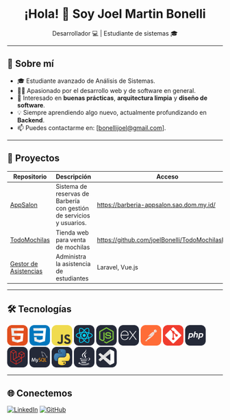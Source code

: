 <h1 align="center">¡Hola! 👋 Soy Joel Martin Bonelli</h1>

<p align="center">
  Desarrollador 💻 | Estudiante de sistemas 🎓 
</p>

---

## 📌 Sobre mí

- 🎓 Estudiante avanzado de Análisis de Sistemas.
- 👨‍💻 Apasionado por el desarrollo web y de software en general.
- 🧠 Interesado en **buenas prácticas**, **arquitectura limpia** y **diseño de software**.
- 💡 Siempre aprendiendo algo nuevo, actualmente profundizando en **Backend**.
- 📫 Puedes contactarme en: [bonellijoel@gmail.com].

---

## 🚀 Proyectos 

| Repositorio | Descripción | Acceso |
|---------------------|-------------|-------------|
| [AppSalon](https://github.com/joelBonelli/appsalon-mvc-php.git) | Sistema de reservas de Barbería con gestión de servicios y usuarios. | https://barberia-appsalon.sao.dom.my.id/ |
| [TodoMochilas](https://github.com/joelBonelli/TodoMochilasAPI) | Tienda web para venta de mochilas | https://github.com/joelBonelli/TodoMochilasReact |
| [Gestor de Asistencias](https://github.com/usuario/gestor-asistencias) | Administra la asistencia de estudiantes | Laravel, Vue.js |

---

## 🛠 Tecnologías

<p>
  <img src="https://github.com/tandpfun/skill-icons/blob/main/icons/HTML.svg" width="48" title="HTML">
  <img src="https://github.com/tandpfun/skill-icons/blob/main/icons/CSS.svg" width="48" title="CSS">
  <img src="https://github.com/tandpfun/skill-icons/blob/main/icons/JavaScript.svg" width="48" title="JavaScript">
  <img src="https://github.com/tandpfun/skill-icons/blob/main/icons/React-Dark.svg" width="48" title="React">
  <img src="https://github.com/tandpfun/skill-icons/blob/main/icons/NodeJS-Dark.svg" width="48" title="Node.js">
  <img src="https://github.com/tandpfun/skill-icons/blob/main/icons/ExpressJS-Dark.svg" width="48" title="Express.js">
  <img src="https://github.com/tandpfun/skill-icons/blob/main/icons/Postman.svg" width="48" title="Postman">
  <img src="https://github.com/tandpfun/skill-icons/blob/main/icons/Git.svg" width="48" title="Git">
  <img src="https://github.com/tandpfun/skill-icons/blob/main/icons/PHP-Dark.svg" width="48" title="PHP">
  <img src="https://github.com/tandpfun/skill-icons/blob/main/icons/Laravel-Dark.svg" width="48" title="Laravel">
  <img src="https://github.com/tandpfun/skill-icons/blob/main/icons/MySQL-Dark.svg" width="48" title="MySQL">
  <img src="https://github.com/tandpfun/skill-icons/blob/main/icons/Python-Dark.svg" width="48" title="Python">
  <img src="https://github.com/tandpfun/skill-icons/blob/main/icons/Java-Dark.svg" width="48" title="Java">
  <img src="https://github.com/tandpfun/skill-icons/blob/main/icons/VSCode-Dark.svg" width="48" title="VS Code">

</p>




---


## 🌐 Conectemos

[![LinkedIn](https://img.shields.io/badge/-LinkedIn-blue?style=flat&logo=linkedin)](https://linkedin.com/in/joel-martin-bonelli)
[![GitHub](https://img.shields.io/badge/-GitHub-black?style=flat&logo=github)](https://github.com/joelBonelli)
